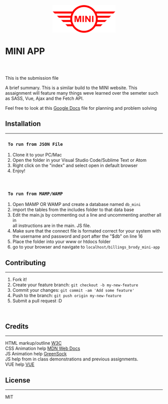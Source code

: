 <div align="center">
  <img src="images/mini_logo.svg" width="200px">
</div>

# MINI APP
## 

<br>

This is the submission file 
<br>

A brief summary. This is a similar build to the MINI website. This assaignment will feature many things weve learned over the semeter such as SASS, Vue, Ajax and the Fetch API.

Feel free to look at this [Google Docs](https://docs.google.com/document/d/1MWwYhAmF17-jtYuHV5Yj3sD4b5DnDE3B6clTpQJTbKI/edit?usp=sharing) file for planning and problem solving

## Installation
***
### ` To run from JSON File`

1. Clone it to your PC/Mac
2. Open the folder in your Visual Studio Code/Sublime Text or Atom
3. Right click on the "index" and select open in default browser
4. Enjoy!

<br>

### ` To run from MAMP/WAMP`
1. Open MAMP OR WAMP and create a database named `db_mini`
2. import the tables from the includes folder to that data base
3. Edit the main.js by commenting out a line and uncommenting another all in <br>
all instructions are in the main. JS file.
4. Make sure that the connect file is formated correct for your system with the username and password and port after the "$db" on line 16 
5. Place the folder into your www or htdocs folder
6. go to your browser and navigate to `localhost/billings_brody_mini-app`


## Contributing
***

1. Fork it!
2. Create your feature branch: `git checkout -b my-new-feature`
3. Commit your changes: `git commit -am 'Add some feature'`
4. Push to the branch: `git push origin my-new-feature`
5. Submit a pull request :D

<br>

## Credits
***
HTML markup/outline [W3C](https://validator.w3.org/)
<br>
CSS Animation help [MDN Web Docs](https://developer.mozilla.org/en-US/)
<br>
JS Animation help [GreenSock](https://greensock.com/)
<br>
JS help from in class demonstrations and previous assignments.
<br>
VUE help [VUE](https://vuejs.org/)
<br>

## License
***
MIT
